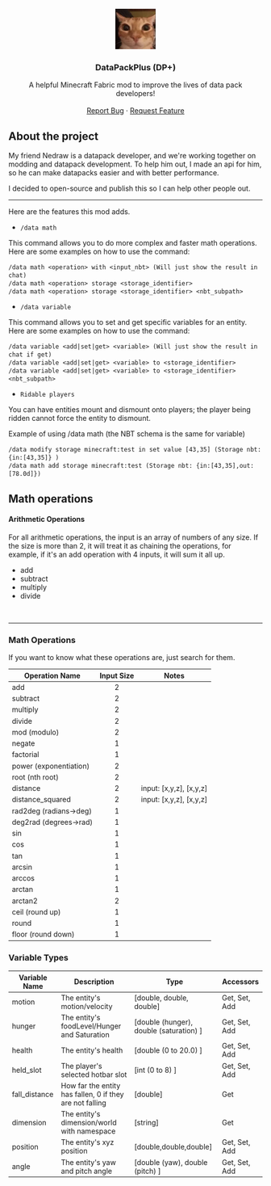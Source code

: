 <br>
<div align="center">
    <a href="https://github.com/JZalaOz/DataPackPlus">
        <img src="src/main/resources/assets/datapackplus/icon.png" alt="Logo" width=80 height=80>
    </a>
    <h3 align="center">DataPackPlus (DP+)</h3>
    <p align="center">
        A helpful Minecraft Fabric mod to improve the lives of data pack developers!
        <br />
        <br />
        <a href="https://github.com/JZalaOz/DataPackPlus/issues/new?template=bug-report--.md">Report Bug</a>
        &middot;
        <a href="https://github.com/JZalaOz/DataPackPlus/issues/new?template=feature-request--.md">Request Feature</a>
    </p>
</div>

## About the project

My friend Nedraw is a datapack developer, and we're working together on modding and datapack development. To help him out, I made an api for him, so he can make datapacks easier and with better performance.

I decided to open-source and publish this so I can help other people out.

<hr>

Here are the features this mod adds.

* `/data math` <br>

This command allows you to do more complex and faster math operations. <br>
Here are some examples on how to use the command:<br>

```
/data math <operation> with <input_nbt> (Will just show the result in chat)
/data math <operation> storage <storage_identifier>
/data math <operation> storage <storage_identifier> <nbt_subpath>
```

* `/data variable` <br>

This command allows you to set and get specific variables for an entity.
Here are some examples on how to use the command:<br>

```
/data variable <add|set|get> <variable> (Will just show the result in chat if get)
/data variable <add|set|get> <variable> to <storage_identifier>
/data variable <add|set|get> <variable> to <storage_identifier> <nbt_subpath>
```

* `Ridable players`<br>

You can have entities mount and dismount onto players; the player being ridden cannot force the entity to dismount.

Example of using /data math (the NBT schema is the same for variable)
```
/data modify storage minecraft:test in set value [43,35] (Storage nbt: {in:[43,35]} )
/data math add storage minecraft:test (Storage nbt: {in:[43,35],out:[78.0d]})
```

## Math operations

#### Arithmetic Operations

For all arithmetic operations, the input is an array of numbers of any size. If the size is more than 2, it will treat it as chaining the operations, for example, if it's an add operation with 4 inputs, it will sum it all up.

* add
* subtract
* multiply
* divide

<br><hr>

### Math Operations
If you want to know what these operations are, just search for them.

| Operation Name         | Input Size | Notes                     |
|------------------------|:----------:|:-------------------------:|
| add                    | 2          |                           |
| subtract               | 2          |                           |
| multiply               | 2          |                           |
| divide                 | 2          |                           |
| mod (modulo)           | 2          |                           |
| negate                 | 1          |                           |
| factorial              | 1          |                           |
| power (exponentiation) | 2          |                           |
| root (nth root)        | 2          |                           |
| distance               | 2          | input: [x,y,z], [x,y,z]   |
| distance_squared       | 2          | input: [x,y,z], [x,y,z]   |
| rad2deg (radians→deg)  | 1          |                           |
| deg2rad (degrees→rad)  | 1          |                           |
| sin                    | 1          |                           |
| cos                    | 1          |                           |
| tan                    | 1          |                           |
| arcsin                 | 1          |                           |
| arccos                 | 1          |                           |
| arctan                 | 1          |                           |
| arctan2                | 2          |                           |
| ceil (round up)        | 1          |                           |
| round                  | 1          |                           |
| floor (round down)     | 1          |                           |

### Variable Types

| Variable Name | Description                                              | Type                                    | Accessors     |
|---------------|----------------------------------------------------------|-----------------------------------------|---------------|
| motion        | The entity's motion/velocity                             | [double, double, double]                | Get, Set, Add |
| hunger        | The entity's foodLevel/Hunger and Saturation             | [double (hunger), double (saturation) ] | Get, Set, Add |
| health        | The entity's health                                      | [double (0 to 20.0) ]                   | Get, Set, Add |
| held_slot     | The player's selected hotbar slot                        | [int (0 to 8) ]                         | Get, Set, Add |
| fall_distance | How far the entity has fallen, 0 if they are not falling | [double]                                | Get           |
| dimension     | The entity's dimension/world with namespace              | [string]                                | Get           |
| position      | The entity's xyz position                                | [double,double,double]                  | Get, Set, Add |
| angle         | The entity's yaw and pitch angle                         | [double (yaw), double (pitch) ]         | Get, Set, Add |